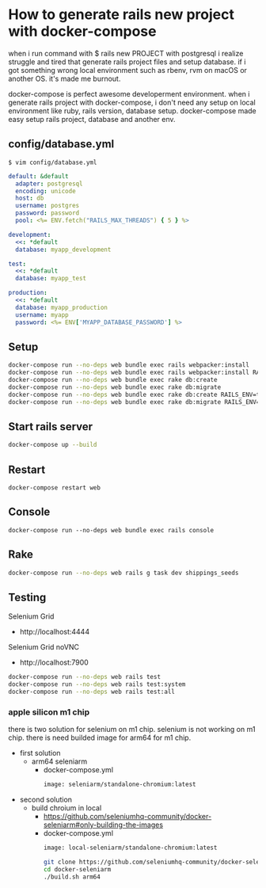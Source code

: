 # How to generate rails new project with docker-compose

when i run command with $ rails new PROJECT with postgresql
i realize struggle and tired that generate rails project files and setup database. 
if i got something wrong local environment such as rbenv, rvm on macOS or another OS. it's made me burnout.

docker-compose is perfect awesome developerment environment. 
when i generate rails project with docker-compose, i don't need any setup on local environment like ruby, rails version, database setup. 
docker-compose made easy setup rails project, database and another env.

## config/database.yml
```
$ vim config/database.yml
```
```yaml
default: &default
  adapter: postgresql
  encoding: unicode
  host: db
  username: postgres
  password: password
  pool: <%= ENV.fetch("RAILS_MAX_THREADS") { 5 } %>

development:
  <<: *default
  database: myapp_development

test:
  <<: *default
  database: myapp_test

production:
  <<: *default
  database: myapp_production
  username: myapp
  password: <%= ENV['MYAPP_DATABASE_PASSWORD'] %>
```

## Setup
```bash
docker-compose run --no-deps web bundle exec rails webpacker:install
docker-compose run --no-deps web bundle exec rails webpacker:install RAILS_ENV=test
docker-compose run --no-deps web bundle exec rake db:create
docker-compose run --no-deps web bundle exec rake db:migrate
docker-compose run --no-deps web bundle exec rake db:create RAILS_ENV=test
docker-compose run --no-deps web bundle exec rake db:migrate RAILS_ENV=test
```

## Start rails server
```bash
docker-compose up --build
```

## Restart
```
docker-compose restart web
```

## Console
```
docker-compose run --no-deps web bundle exec rails console
```

## Rake
```bash
docker-compose run --no-deps web rails g task dev shippings_seeds
```

## Testing
Selenium Grid
- http://localhost:4444

Selenium Grid noVNC
- http://localhost:7900
```bash
docker-compose run --no-deps web rails test
docker-compose run --no-deps web rails test:system
docker-compose run --no-deps web rails test:all
```

### apple silicon m1 chip
there is two solution for selenium on m1 chip. selenium is not working on m1 chip. there is need builded image for arm64 for m1 chip.
- first solution 
  - arm64 seleniarm
    - docker-compose.yml
      ```bash
      image: seleniarm/standalone-chromium:latest
      ```
- second solution 
  - build chroium in local
    - https://github.com/seleniumhq-community/docker-seleniarm#only-building-the-images
    - docker-compose.yml
      ```bash
      image: local-seleniarm/standalone-chromium:latest
      ```
      ```bash
      git clone https://github.com/seleniumhq-community/docker-seleniarm.git
      cd docker-seleniarm
      ./build.sh arm64
      ```